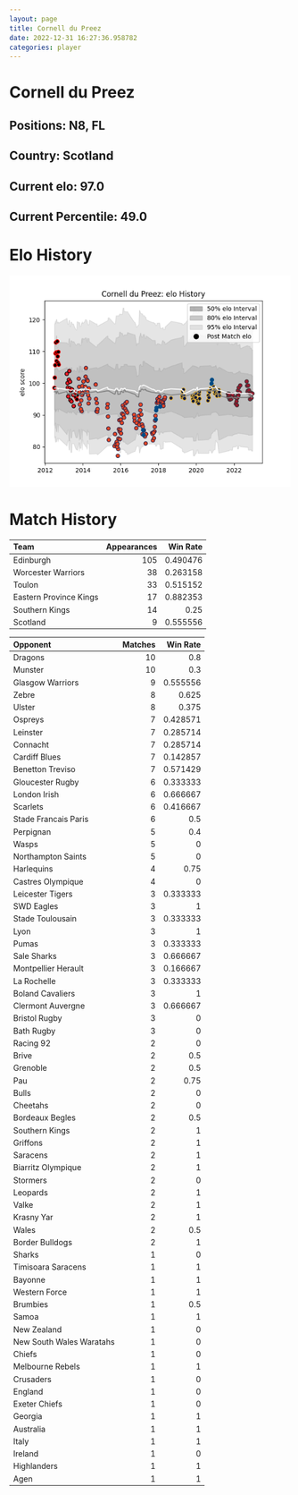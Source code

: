 ```yaml
---  
layout: page  
title: Cornell du Preez  
date: 2022-12-31 16:27:36.958782  
categories: player  
---
```

# Cornell du Preez

## Positions: N8, FL

## Country: Scotland

## Current elo: 97.0

## Current Percentile: 49.0

# Elo History


![elo history](history_CornellduPreez.png)
# Match History


| Team                   |   Appearances |   Win Rate |
|:-----------------------|--------------:|-----------:|
| Edinburgh              |           105 |   0.490476 |
| Worcester Warriors     |            38 |   0.263158 |
| Toulon                 |            33 |   0.515152 |
| Eastern Province Kings |            17 |   0.882353 |
| Southern Kings         |            14 |   0.25     |
| Scotland               |             9 |   0.555556 |

| Opponent                 |   Matches |   Win Rate |
|:-------------------------|----------:|-----------:|
| Dragons                  |        10 |   0.8      |
| Munster                  |        10 |   0.3      |
| Glasgow Warriors         |         9 |   0.555556 |
| Zebre                    |         8 |   0.625    |
| Ulster                   |         8 |   0.375    |
| Ospreys                  |         7 |   0.428571 |
| Leinster                 |         7 |   0.285714 |
| Connacht                 |         7 |   0.285714 |
| Cardiff Blues            |         7 |   0.142857 |
| Benetton Treviso         |         7 |   0.571429 |
| Gloucester Rugby         |         6 |   0.333333 |
| London Irish             |         6 |   0.666667 |
| Scarlets                 |         6 |   0.416667 |
| Stade Francais Paris     |         6 |   0.5      |
| Perpignan                |         5 |   0.4      |
| Wasps                    |         5 |   0        |
| Northampton Saints       |         5 |   0        |
| Harlequins               |         4 |   0.75     |
| Castres Olympique        |         4 |   0        |
| Leicester Tigers         |         3 |   0.333333 |
| SWD Eagles               |         3 |   1        |
| Stade Toulousain         |         3 |   0.333333 |
| Lyon                     |         3 |   1        |
| Pumas                    |         3 |   0.333333 |
| Sale Sharks              |         3 |   0.666667 |
| Montpellier Herault      |         3 |   0.166667 |
| La Rochelle              |         3 |   0.333333 |
| Boland Cavaliers         |         3 |   1        |
| Clermont Auvergne        |         3 |   0.666667 |
| Bristol Rugby            |         3 |   0        |
| Bath Rugby               |         3 |   0        |
| Racing 92                |         2 |   0        |
| Brive                    |         2 |   0.5      |
| Grenoble                 |         2 |   0.5      |
| Pau                      |         2 |   0.75     |
| Bulls                    |         2 |   0        |
| Cheetahs                 |         2 |   0        |
| Bordeaux Begles          |         2 |   0.5      |
| Southern Kings           |         2 |   1        |
| Griffons                 |         2 |   1        |
| Saracens                 |         2 |   1        |
| Biarritz Olympique       |         2 |   1        |
| Stormers                 |         2 |   0        |
| Leopards                 |         2 |   1        |
| Valke                    |         2 |   1        |
| Krasny Yar               |         2 |   1        |
| Wales                    |         2 |   0.5      |
| Border Bulldogs          |         2 |   1        |
| Sharks                   |         1 |   0        |
| Timisoara Saracens       |         1 |   1        |
| Bayonne                  |         1 |   1        |
| Western Force            |         1 |   1        |
| Brumbies                 |         1 |   0.5      |
| Samoa                    |         1 |   1        |
| New Zealand              |         1 |   0        |
| New South Wales Waratahs |         1 |   0        |
| Chiefs                   |         1 |   0        |
| Melbourne Rebels         |         1 |   1        |
| Crusaders                |         1 |   0        |
| England                  |         1 |   0        |
| Exeter Chiefs            |         1 |   0        |
| Georgia                  |         1 |   1        |
| Australia                |         1 |   1        |
| Italy                    |         1 |   1        |
| Ireland                  |         1 |   0        |
| Highlanders              |         1 |   1        |
| Agen                     |         1 |   1        |